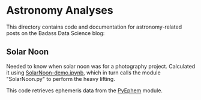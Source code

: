 # Astronomy Analyses

This directory contains code and documentation for astronomy-related posts on the Badass Data Science blog:

## Solar Noon

Needed to know when solar noon was for a photography project. Calculated it using [SolarNoon-demo.ipynb](SolarNoon-demo.ipynb), which in turn calls the module "SolarNoon.py" to perform the heavy lifting.

This code retrieves ephemeris data from the [PyEphem](https://rhodesmill.org/pyephem) module.
